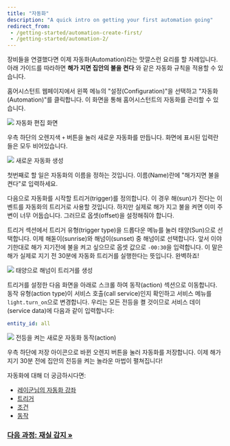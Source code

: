 ```yaml
---
title: "자동화"
description: "A quick intro on getting your first automation going"
redirect_from:
 - /getting-started/automation-create-first/
 - /getting-started/automation-2/
---
```


장비들을 연결했다면 이제 자동화(Automation)라는 맛깔스런 요리를 할 차례입니다. 아래 가이드를 따라하면 **해가 지면 집안의 불을 켠다** 와 같은 자동화 규칙을 적용할 수 있습니다.

홈어시스턴트 웹페이지에서 왼쪽 메뉴의 "설정(Configuration)"을 선택하고 "자동화(Automation)"를 클릭합니다. 이 화면을 통해 홈어시스턴트의 자동화를 관리할 수 있습니다.

<p class='img'>
<img src='/images/getting-started/automation-editor.png'>
자동화 편집 화면
</p>

우측 하단의 오렌지색 `+` 버튼을 눌러 새로운 자동화를 만듭니다. 화면에 표시된 입력란들은 모두 비어있습니다.

<p class='img'>
<img src='/images/getting-started/new-automation.png'>
새로운 자동화 생성
</p>

첫번째로 할 일은 자동화의 이름을 정하는 것입니다. 이름(Name)란에 "해가지면 불을 켠다"로 입력하세요.

다음으로 자동화를 시작할 트리거(trigger)를 정의합니다. 이 경우 해(sun)가 진다는 이벤트를 자동화의 트리거로 사용할 것입니다. 하지만 실제로 해가 지고 불을 켜면 이미 주변이 너무 어둡습니다. 그러므로 옵셋(offset)을 설정해줘야 합니다.

트리거 섹션에서 트리거 유형(trigger type)을 드롭다운 메뉴를 눌러 태양(Sun)으로 선택합니다. 이제 해돋이(sunrise)와 해넘이(sunset) 중 해넘이로 선택합니다. 앞서 이야기한대로 해가 지기전에 불을 켜고 싶으므로 옵셋 값으로 `-00:30`을 입력합니다. 이 말은 해가 실제로 지기 전 30분에 자동화 트리거를 실행한다는 뜻입니다. 완벽하죠!

<p class='img'>
<img src='/images/getting-started/new-trigger.png'>
태양으로 해넘이 트리거를 생성
</p>

트리거를 설정한 다음 화면을 아래로 스크롤 하여 동작(action) 섹션으로 이동합니다. 동작 유형(action type)이 서비스 호출(call service)인지 확인하고 서비스 메뉴를 `light.turn_on`으로 변경합니다.  우리는 모든 전등을 켤 것이므로 서비스 데이(service data)에 다음과 같이 입력합니다:

```yaml
entity_id: all
```

<p class='img'>
<img src='/images/getting-started/action.png'>
전등을 켜는 새로운 자동화 동작(action)
</p>

우측 하단에 저장 아이콘으로 바뀐 오렌지 버튼을 눌러 자동화를 저장합니다. 이제 해가지기 30분 전에 집안의 전등을 켜는 놀라운 마법이 펼쳐집니다!

자동화에 대해 더 궁금하시다면:

- [레이군님의 자동화 강좌](https://cafe.naver.com/stsmarthome/12455)
- [트리거](/docs/automation/trigger/)
- [조건](/docs/automation/condition/)
- [동작](/docs/automation/action/)

### [다음 과정: 재실 감지 &raquo;](/getting-started/presence-detection/)
